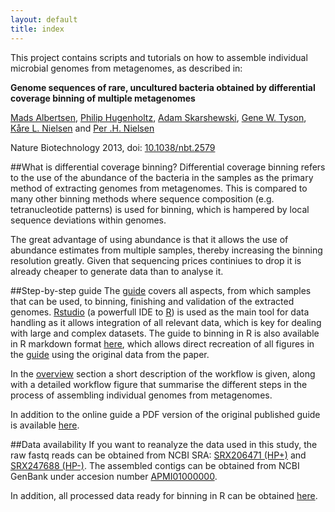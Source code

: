 ```yaml
---
layout: default
title: index
---
```

This project contains scripts and tutorials on how to assemble individual microbial genomes from metagenomes, as described in:

**Genome sequences of rare, uncultured bacteria obtained by differential coverage binning of multiple metagenomes**

[Mads Albertsen](http://personprofil.aau.dk/120257), [Philip Hugenholtz](http://ecogenomic.org/users/phil-hugenholtz), [Adam Skarshewski](http://ecogenomic.org/users/adam-skarshewski), [Gene W. Tyson](http://www.ecogenomic.org/users/gene-tyson), [Kåre L. Nielsen](http://personprofil.aau.dk/103057) and [Per .H. Nielsen](http://personprofil.aau.dk/105842)

Nature Biotechnology 2013, doi: [10.1038/nbt.2579](http://www.nature.com/nbt/journal/vaop/ncurrent/abs/nbt.2579.html)

##What is differential coverage binning?
Differential coverage binning refers to the use of the abundance of the bacteria in the samples as the primary method of extracting genomes from metagenomes. This is compared to many other binning methods where sequence composition (e.g. tetranucleotide patterns) is used for binning, which is hampered by local sequence deviations within genomes. 

The great advantage of using abundance is that it allows the use of abundance estimates from multiple samples, thereby increasing the binning resolution greatly. Given that sequencing prices continiues to drop it is already cheaper to generate data than to analyse it.

##Step-by-step guide
The [guide](docs/overview.html) covers all aspects, from which samples that can be used, to binning, finishing and validation of the extracted genomes. [Rstudio](http://www.rstudio.com/) (a powerfull IDE to [R](http://www.r-project.org/)) is used as the main tool for data handling as it allows integration of all relevant data, which is key for dealing with large and complex datasets. The guide to binning in R is also available in R markdown format [here](https://github.com/MadsAlbertsen/multi-metagenome/tree/master/R.markdown.guide), which allows direct recreation of all figures in the [guide](docs/overview.html) using the original data from the paper.

In the [overview](docs/overview.html) section a short description of the workflow is given, along with a detailed workflow figure that summarise the different steps in the process of assembling individual genomes from metagenomes.

In addition to the online guide a PDF version of the original published guide is available [here](https://github.com/MadsAlbertsen/multi-metagenome).

##Data availability
If you want to reanalyze the data used in this study, the raw fastq reads can be obtained from NCBI SRA: [SRX206471 (HP+)](http://www.ncbi.nlm.nih.gov/sra/SRX206471?report=full) and [SRX247688 (HP-)](http://www.ncbi.nlm.nih.gov/sra/SRX247688?report=full). The assembled contigs can be obtained from NCBI GenBank under accesion number [APMI01000000](http://www.ncbi.nlm.nih.gov/nuccore/494587257). 

In addition, all processed data ready for binning in R can be obtained [here](https://dl.dropbox.com/s/989dix16ugyuvrq/Albertsen2013.data.tar.gz).

